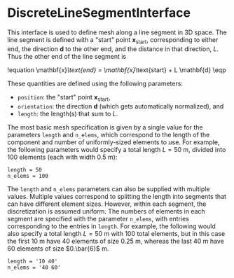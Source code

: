 # DiscreteLineSegmentInterface

This interface is used to define mesh along a line segment in 3D space.
The line segment is defined with a "start" point $\mathbf{x}_\text{start}$,
corresponding to either end, the direction $\mathbf{d}$ to the other end, and
the distance in that direction, $L$. Thus the other end of the line segment is

!equation
\mathbf{x}_\text{end} = \mathbf{x}_\text{start} + L \mathbf{d} \eqp

These quantities are defined using the following parameters:

- `position`: the "start" point $\mathbf{x}_\text{start}$,
- `orientation`: the direction $\mathbf{d}$ (which gets automatically normalized), and
- `length`: the length(s) that sum to $L$.

The most basic mesh specification is given by a single value for the parameters
`length` and `n_elems`, which correspond to the length of the
component and number of uniformly-sized elements to use. For example, the
following parameters would specify a total length $L = 50$ m, divided
into 100 elements (each with width 0.5 m):

```
length = 50
n_elems = 100
```

The `length` and `n_elems` parameters can also be supplied with
multiple values. Multiple values correspond to splitting the length into
segments that can have different element sizes. However, within each segment,
the discretization is assumed uniform. The numbers of elements in each segment
are specified with the parameter `n_elems`, with
entries corresponding to the entries in `length`.
For example, the following would also specify a total length $L = 50$
m with 100 total elements, but in this case the first 10 m have 40 elements of
size 0.25 m, whereas the last 40 m have 60 elements of size $0.\bar{6}$ m.

```
length = '10 40'
n_elems = '40 60'
```
